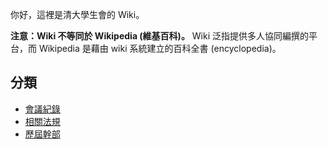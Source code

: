 你好，這裡是清大學生會的 Wiki。

**注意：Wiki 不等同於 Wikipedia (維基百科)。** Wiki 泛指提供多人協同編撰的平台，而 Wikipedia 是藉由 wiki 系統建立的百科全書 (encyclopedia)。


## 分類

- [會議紀錄](會議紀錄)
- [相關法規](相關法規)
- [歷屆幹部](歷屆幹部)
